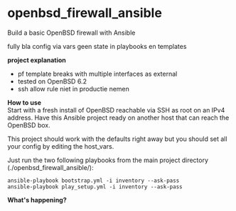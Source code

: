 # openbsd_firewall_ansible
Build a basic OpenBSD firewall with Ansible

fully bla config via vars geen state in playbooks en templates

**project explanation**  
* pf template breaks with multiple interfaces as external
* tested on OpenBSD 6.2
* ssh allow rule niet in productie nemen

**How to use**  
Start with a fresh install of OpenBSD reachable via SSH as root on an IPv4 address. Have this Ansible project ready on another host that can reach the OpenBSD box.

This project should work with the defaults right away but you should set all your config by editing the host_vars.

Just run the two following playbooks from the main project directory (./openbsd_firewall_ansible/):
```
ansible-playbook bootstrap.yml -i inventory --ask-pass
ansible-playbook play_setup.yml -i inventory --ask-pass
```

**What's happening?**
